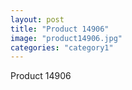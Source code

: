 ```yaml
---
layout: post
title: "Product 14906"
image: "product14906.jpg"
categories: "category1"
---
```

Product 14906

